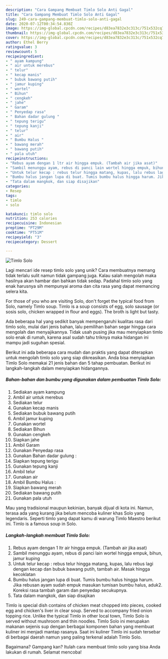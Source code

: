 ```yaml
---
description: "Cara Gampang Membuat Timlo Solo Anti Gagal"
title: "Cara Gampang Membuat Timlo Solo Anti Gagal"
slug: 249-cara-gampang-membuat-timlo-solo-anti-gagal
date: 2020-07-12T00:34:54.830Z
image: https://img-global.cpcdn.com/recipes/d83ea7832e3c313c/751x532cq70/timlo-solo-foto-resep-utama.jpg
thumbnail: https://img-global.cpcdn.com/recipes/d83ea7832e3c313c/751x532cq70/timlo-solo-foto-resep-utama.jpg
cover: https://img-global.cpcdn.com/recipes/d83ea7832e3c313c/751x532cq70/timlo-solo-foto-resep-utama.jpg
author: Ethel Berry
ratingvalue: 3
reviewcount: 5
recipeingredient:
- " ayam kampung"
- " air untuk merebus"
- " telur"
- " kecap manis"
- " bubuk bawang putih"
- " jamur kuping"
- " wortel"
- " Bihun"
- " cengkeh"
- " jahe"
- " Garam"
- " Penyedap rasa"
- " Bahan dadar gulung "
- " tepung terigu"
- " tepung kanji"
- " telur"
- " air"
- " Bumbu Halus "
- " bawang merah"
- " bawang putih"
- " pala utuh"
recipeinstructions:
- "Rebus ayam dengan 1 ltr air hingga empuk. (Tambah air jika asat)"
- "Sambil menunggu ayam, rebus di panci lain wortel hingga empuk, bihun, jamur kuping"
- "Untuk telur kecap : rebus telur hingga matang, kupas, lalu rebus lagi dengan kecap dan bubuk bawang putih, tambah air. Masak hingga kecoklatan"
- "Bumbu halus jangan lupa di buat. Tumis bumbu halus hingga harum. Jika rebusan ayam sudah empuk masukan tumisan bumbu halus, aduk2. Koreksi rasa tambah garam dan penyedap secukupnya."
- "Tata dalam mangkok, dan siap disajikan"
categories:
- Resep
tags:
- timlo
- solo

katakunci: timlo solo 
nutrition: 253 calories
recipecuisine: Indonesian
preptime: "PT29M"
cooktime: "PT51M"
recipeyield: "3"
recipecategory: Dessert

---
```



![Timlo Solo](https://img-global.cpcdn.com/recipes/d83ea7832e3c313c/751x532cq70/timlo-solo-foto-resep-utama.jpg)

Lagi mencari ide resep timlo solo yang unik? Cara membuatnya memang tidak terlalu sulit namun tidak gampang juga. Kalau salah mengolah maka hasilnya akan hambar dan bahkan tidak sedap. Padahal timlo solo yang enak harusnya sih mempunyai aroma dan cita rasa yang dapat memancing selera kita.

For those of you who are visiting Solo, don&#39;t forget the typical food from Solo, namely Timlo soup. Timlo is a soup consists of egg, solo sausage (or sosis solo, chicken wrapped in flour and eggs). The broth is light but tasty.

Ada beberapa hal yang sedikit banyak mempengaruhi kualitas rasa dari timlo solo, mulai dari jenis bahan, lalu pemilihan bahan segar hingga cara mengolah dan menyajikannya. Tidak usah pusing jika mau menyiapkan timlo solo enak di rumah, karena asal sudah tahu triknya maka hidangan ini mampu jadi suguhan spesial.


Berikut ini ada beberapa cara mudah dan praktis yang dapat diterapkan untuk mengolah timlo solo yang siap dikreasikan. Anda bisa menyiapkan Timlo Solo memakai 21 jenis bahan dan 5 tahap pembuatan. Berikut ini langkah-langkah dalam menyiapkan hidangannya.

<!--inarticleads1-->

##### Bahan-bahan dan bumbu yang digunakan dalam pembuatan Timlo Solo:

1. Sediakan  ayam kampung
1. Ambil  air untuk merebus
1. Sediakan  telur
1. Gunakan  kecap manis
1. Sediakan  bubuk bawang putih
1. Ambil  jamur kuping
1. Gunakan  wortel
1. Sediakan  Bihun
1. Gunakan  cengkeh
1. Siapkan  jahe
1. Ambil  Garam
1. Gunakan  Penyedap rasa
1. Gunakan  Bahan dadar gulung :
1. Siapkan  tepung terigu
1. Gunakan  tepung kanji
1. Ambil  telur
1. Gunakan  air
1. Ambil  Bumbu Halus :
1. Siapkan  bawang merah
1. Sediakan  bawang putih
1. Gunakan  pala utuh


Mau yang tradisional maupun kekinian, banyak dijual di kota ini. Namun, terasa ada yang kurang jika belum mencoba kuliner khas Solo yang legendaris. Seperti timlo yang dapat kamu di warung Timlo Maestro berikut ini. Timlo is a famous soup in Solo. 

<!--inarticleads2-->

##### Langkah-langkah membuat Timlo Solo:

1. Rebus ayam dengan 1 ltr air hingga empuk. (Tambah air jika asat)
1. Sambil menunggu ayam, rebus di panci lain wortel hingga empuk, bihun, jamur kuping
1. Untuk telur kecap : rebus telur hingga matang, kupas, lalu rebus lagi dengan kecap dan bubuk bawang putih, tambah air. Masak hingga kecoklatan
1. Bumbu halus jangan lupa di buat. Tumis bumbu halus hingga harum. Jika rebusan ayam sudah empuk masukan tumisan bumbu halus, aduk2. Koreksi rasa tambah garam dan penyedap secukupnya.
1. Tata dalam mangkok, dan siap disajikan


Timlo is special dish contains of chicken meat chopped into pieces, cooked egg and chicken&#39;s liver in clear soup. Served to accompany fried onion topping rice. Unlike the typical Timlo in other local town, Timlo Solo is served without mushroom and thin noodles. Timlo Solo ini merupakan makanan sejenis sup dengan berbagai komponen bahan yang membuat kuliner ini menjadi mantap rasanya. Saat ini kuliner Timlo ini sudah tersebar di berbagai daerah namun yang paling terkenal adalah Timlo Solo. 

Bagaimana? Gampang kan? Itulah cara membuat timlo solo yang bisa Anda lakukan di rumah. Selamat mencoba!

